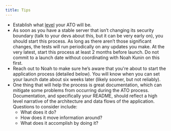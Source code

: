 ```yaml
---
title: Tips
---
```



* Establish what [level](../levels/) your ATO will be.
* As soon as you have a stable server that isn’t changing its security boundary (talk to your devs about this, but it can be very early on), you should start this process. As long as there aren’t those significant changes, the tests will run periodically on any updates you make. At the very latest, start this process at least 2 months before launch. Do not commit to a launch date without coordinating with Noah Kunin on this first.
* Reach out to Noah to make sure he’s aware that you're about to start the application process (detailed below). You will know when you can set your launch date about six weeks later (likely sooner, but not reliably).
* One thing that will help the process is great documentation, which can mitigate some problems from occurring during the ATO process. Documentation, and specifically your README, should reflect a high level narrative of the architecture and data flows of the application. Questions to consider include:
    * What does it do?
    * How does it move information around?
    * What does it accomplish by doing it?
